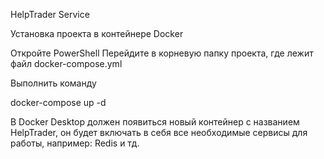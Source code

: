 HelpTrader Service

Установка проекта в контейнере Docker

Откройте PowerShell
Перейдите в корневую папку проекта, где лежит файл docker-compose.yml

Выполнить команду

docker-compose up -d



В Docker Desktop должен появиться новый контейнер с названием HelpTrader, он будет включать в себя все необходимые сервисы для работы, например: Redis и тд.
